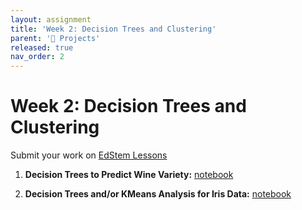 ```yaml
---
layout: assignment
title: 'Week 2: Decision Trees and Clustering'
parent: '📝 Projects'
released: true
nav_order: 2
---
```


# Week 2: Decision Trees and Clustering

Submit your work on [EdStem Lessons][edstem-url]

1. **Decision Trees to Predict Wine Variety:** [notebook][wine-notebook]

2. **Decision Trees and/or KMeans Analysis for Iris Data:** [notebook][iris-notebook]

[edstem-url]: https://edstem.org/us/courses/80455/lessons
[wine-notebook]: https://drive.google.com/file/d/12fBk2GaKRBymFmpuu6VP1_Suwnnx4Cxo/view?usp=drive_link
[iris-notebook]: https://colab.research.google.com/drive/1cZvifXQX_9ciNbE0d9iktG_zCX5qPwhY?usp=drive_link

